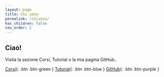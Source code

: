 ```yaml
---
layout: page
title: Chi sono
permalink: /chisono/
has_children: false
nav_order: 2
---
```


## Ciao!

Visita la sezione Corsi, Tutorial o la mia pagina GitHub..

[Corsi](./corsi.markdown){: .btn .btn-green }
[Tutorial](./tutorial.markdown){: .btn .btn-blue }
[GitHub](https://github.com/sidiri-8bit/){: .btn .btn-purple }

